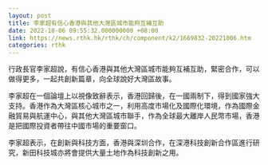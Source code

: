 ```yaml
---
layout: post
title: 李家超有信心香港與其他大灣區城市能夠互補互助
date: 2022-10-06 09:55:32.000000000 +08:00
link: https://news.rthk.hk/rthk/ch/component/k2/1669832-20221006.htm
categories: rthk
---
```


行政長官李家超說，有信心香港與其他大灣區城市能夠互補互助，緊密合作，可以做得更多，一起共創新篇章，向全球說好大灣區故事。

李家超在一個論壇上以視像致辭表示，香港回歸後，在一國兩制下，得到國家強大支持。香港作為大灣區核心城市之一，利用高度市場化及國際化環境，作為國際金融貿易與航運中心，與其他大灣區城市聯手，作為全球最大離岸人民幣市場，香港是把國際投資者帶往中國市場的重要窗口。

李家超表示，在創新與科技方面，香港與深圳合作，在深港科技創新合作區進行研究，新田科技城亦將會提供大量土地作為科技創新之用。
